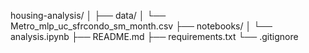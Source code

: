 housing-analysis/
│
├── data/
│   └── Metro_mlp_uc_sfrcondo_sm_month.csv
├── notebooks/
│   └── analysis.ipynb
├── README.md
├── requirements.txt
└── .gitignore
